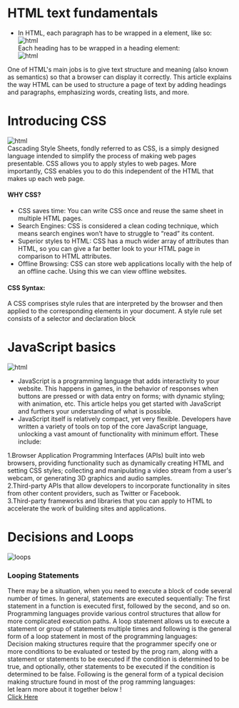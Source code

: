 # HTML text fundamentals
+ In HTML, each paragraph has to be wrapped in a element, like so:  
 ![html](https://bootstrapstudio.io/docs/img/guide/html-tab.png)  
 Each heading has to be wrapped in a heading element:  
![html](https://stuyhsdesign.files.wordpress.com/2015/09/h1-h6-element.png)  

One of HTML's main jobs is to give text structure and meaning (also known as semantics) so that a browser can display it correctly. This article explains the way HTML can be used to structure a page of text by adding headings and paragraphs, emphasizing words, creating lists, and more.

# Introducing CSS  
![html](https://media.geeksforgeeks.org/wp-content/cdn-uploads/CSS.png)  
Cascading Style Sheets, fondly referred to as CSS, is a simply designed language intended to simplify the process of making web pages presentable. CSS allows you to apply styles to web pages. More importantly, CSS enables you to do this independent of the HTML that makes up each web page.

#### WHY CSS?  
+ CSS saves time: You can write CSS once and reuse the same sheet in multiple HTML pages.
+ Search Engines: CSS is considered a clean coding technique, which means search engines won’t have to struggle to “read” its content.
+ Superior styles to HTML: CSS has a much wider array of attributes than HTML, so you can give a far better look to your HTML page in comparison to HTML attributes.
+ Offline Browsing: CSS can store web applications locally with the help of an offline cache. Using this we can view offline websites.

#### CSS Syntax:
A CSS comprises style rules that are interpreted by the browser and then applied to the corresponding elements in your document.
A style rule set consists of a selector and declaration block  


# JavaScript basics  
![html](https://cdn.mos.cms.futurecdn.net/EzgdmaCQuT84bgDL4fhXZS.jpg)  

+ JavaScript is a programming language that adds interactivity to your website. This happens in games, in the behavior of responses when buttons are pressed or with data entry on forms; with dynamic styling; with animation, etc. This article helps you get started with JavaScript and furthers your understanding of what is possible.
+ JavaScript itself is relatively compact, yet very flexible. Developers have written a variety of tools on top of the core JavaScript language, unlocking a vast amount of functionality with minimum effort. These include:

1.Browser Application Programming Interfaces (APIs) built into web browsers, providing functionality such as dynamically creating HTML and setting CSS styles; collecting and manipulating a video stream from a user's webcam, or generating 3D graphics and audio samples.  
2.Third-party APIs that allow developers to incorporate functionality in sites from other content providers, such as Twitter or Facebook.  
3.Third-party frameworks and libraries that you can apply to HTML to accelerate the work of building sites and applications.  

# Decisions and Loops  
![loops](https://learnwithkamal.files.wordpress.com/2014/09/fig5.jpg)  

### Looping Statements
There may be a situation, when you need to execute a block of code several number of times. In general, statements are executed sequentially: The first statement in a function is executed first, followed by the second, and so on. Programming languages provide various control structures that allow for more complicated execution paths. A loop statement allows us to execute a statement or group of statements multiple times and following is the general form of a loop statement in most of the programming languages:  
Decision making structures require that the programmer specify one or more conditions to be evaluated or tested by the prog ram, along with a statement or statements to be executed if the condition is determined to be true, and optionally, other statements to be executed if the condition is determined to be false. Following is the general form of a typical decision making structure found in most of the prog ramming languages:  
let learn more about it together below !   
[Click Here](https://learnwithkamal.wordpress.com/programming-c/decisions-loops/)


